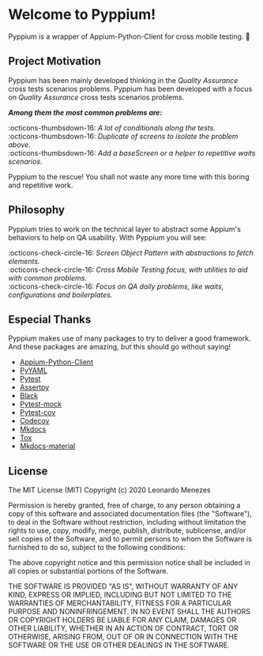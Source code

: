 # Welcome to Pyppium!  

Pyppium is a wrapper of Appium-Python-Client for cross mobile testing. :tada:

## Project Motivation

Pyppium has been mainly developed thinking in the *Quality Assurance* cross tests scenarios problems. 
Pyppium has been developed with a focus on *Quality Assurance* cross tests scenarios problems.

***Among them the most common problems are:***

:octicons-thumbsdown-16: *A lot of conditionals along the tests.*</br>
:octicons-thumbsdown-16: *Duplicate of screens to isolate the problem above.*</br>
:octicons-thumbsdown-16: *Add a baseScreen or a helper to repetitive waits scenarios.*</br>

Pyppium to the rescue! You shall not waste any more time with this boring and repetitive work.

## Philosophy

Pyppium tries to work on the technical layer to abstract some Appium's behaviors to help on QA usability. With Pyppium you will see:

:octicons-check-circle-16: *Screen Object Pattern with abstractions to fetch elements.*</br>
:octicons-check-circle-16: *Cross Mobile Testing focus, with utilities to aid with common problems.*</br>
:octicons-check-circle-16: *Focus on QA daily problems, like waits, configurations and boilerplates.*</br>

## Especial Thanks
 
 Pyppium makes use of many packages to try to deliver a good framework. And these packages are amazing, but this should go without saying!
 
 - [Appium-Python-Client](https://pypi.org/project/Appium-Python-Client/)
 - [PyYAML](https://pypi.org/project/PyYAML/)
 - [Pytest](https://pypi.org/project/pytest/)
 - [Assertpy](https://pypi.org/project/assertpy/)
 - [Black](https://pypi.org/project/black/)
 - [Pytest-mock](https://pypi.org/project/pytest-mock/)
 - [Pytest-cov](https://pypi.org/project/pytest-cov/)
 - [Codecov](https://pypi.org/project/codecov/)
 - [Mkdocs](https://pypi.org/project/mkdocs/)
 - [Tox](https://pypi.org/project/tox/) 
 - [Mkdocs-material](https://squidfunk.github.io/mkdocs-material/)  
 
 
## License

 The MIT License (MIT)
 Copyright (c) 2020 Leonardo Menezes

 Permission is hereby granted, free of charge, to any person obtaining a copy
 of this software and associated documentation files (the "Software"), to deal
 in the Software without restriction, including without limitation the rights
 to use, copy, modify, merge, publish, distribute, sublicense, and/or sell
 copies of the Software, and to permit persons to whom the Software is
 furnished to do so, subject to the following conditions:

 The above copyright notice and this permission notice shall be included in all
 copies or substantial portions of the Software.

 THE SOFTWARE IS PROVIDED "AS IS", WITHOUT WARRANTY OF ANY KIND,
 EXPRESS OR IMPLIED, INCLUDING BUT NOT LIMITED TO THE WARRANTIES OF
 MERCHANTABILITY, FITNESS FOR A PARTICULAR PURPOSE AND NONINFRINGEMENT.
 IN NO EVENT SHALL THE AUTHORS OR COPYRIGHT HOLDERS BE LIABLE FOR ANY CLAIM,
 DAMAGES OR OTHER LIABILITY, WHETHER IN AN ACTION OF CONTRACT, TORT OR
 OTHERWISE, ARISING FROM, OUT OF OR IN CONNECTION WITH THE SOFTWARE OR THE USE
 OR OTHER DEALINGS IN THE SOFTWARE.

 
 <br />  
